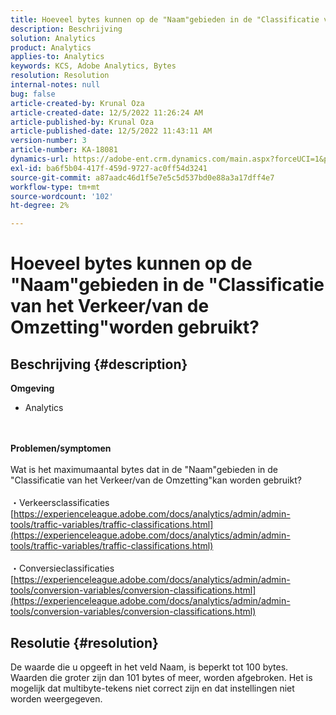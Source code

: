 ```yaml
---
title: Hoeveel bytes kunnen op de "Naam"gebieden in de "Classificatie van het Verkeer/van de Omzetting"worden gebruikt?
description: Beschrijving
solution: Analytics
product: Analytics
applies-to: Analytics
keywords: KCS, Adobe Analytics, Bytes
resolution: Resolution
internal-notes: null
bug: false
article-created-by: Krunal Oza
article-created-date: 12/5/2022 11:26:24 AM
article-published-by: Krunal Oza
article-published-date: 12/5/2022 11:43:11 AM
version-number: 3
article-number: KA-18081
dynamics-url: https://adobe-ent.crm.dynamics.com/main.aspx?forceUCI=1&pagetype=entityrecord&etn=knowledgearticle&id=650ddda4-8f74-ed11-81aa-6045bd006c82
exl-id: ba6f5b04-417f-459d-9727-ac0ff54d3241
source-git-commit: a87aadc46d1f5e7e5c5d537bd0e88a3a17dff4e7
workflow-type: tm+mt
source-wordcount: '102'
ht-degree: 2%

---
```


# Hoeveel bytes kunnen op de &quot;Naam&quot;gebieden in de &quot;Classificatie van het Verkeer/van de Omzetting&quot;worden gebruikt?

## Beschrijving {#description}

<b>Omgeving</b>
- Analytics

<br> <br><b>Problemen/symptomen</b><br> <br>Wat is het maximumaantal bytes dat in de &quot;Naam&quot;gebieden in de &quot;Classificatie van het Verkeer/van de Omzetting&quot;kan worden gebruikt?<br> <br>・Verkeersclassificaties
[https://experienceleague.adobe.com/docs/analytics/admin/admin-tools/traffic-variables/traffic-classifications.html](https://experienceleague.adobe.com/docs/analytics/admin/admin-tools/traffic-variables/traffic-classifications.html)<br> <br>・Conversieclassificaties
[https://experienceleague.adobe.com/docs/analytics/admin/admin-tools/conversion-variables/conversion-classifications.html](https://experienceleague.adobe.com/docs/analytics/admin/admin-tools/conversion-variables/conversion-classifications.html)

## Resolutie {#resolution}


De waarde die u opgeeft in het veld Naam, is beperkt tot 100 bytes. Waarden die groter zijn dan 101 bytes of meer, worden afgebroken. Het is mogelijk dat multibyte-tekens niet correct zijn en dat instellingen niet worden weergegeven.
